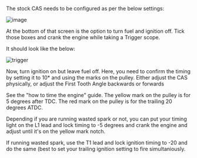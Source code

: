 The stock CAS needs to be configured as per the below settings:

![image](https://github.com/drbluetongue/eunoscosmo/assets/12694883/3f52f834-114e-444a-bead-e392a54a3e87)

At the bottom of that screen is the option to turn fuel and ignition off. Tick those boxes and crank the engine while taking a Trigger scope. 

It should look like the below:


![trigger](https://github.com/drbluetongue/eunoscosmo/assets/12694883/70d49435-ef29-437f-9b1b-c2a8a78c7f86)

Now, turn ignition on but leave fuel off. Here, you need to confirm the timing by setting it to 10* and using the marks on the pulley. Either adjust the CAS physically, or adjust the First Tooth Angle backwards or forwards

See the "how to time the engine" guide. The yellow mark on the pulley is for 5 degrees after TDC. The red mark on the pulley is for the trailing 20 degrees ATDC. 

Depending if you are running wasted spark or not, you can put your timing light on the L1 lead and lock timing to -5 degrees and crank the engine and adjust until it's on the yellow mark notch.

If running wasted spark, use the T1 lead and lock ignition timing to -20 and do the same (best to set your trailing ignition setting to fire simultaniously.
